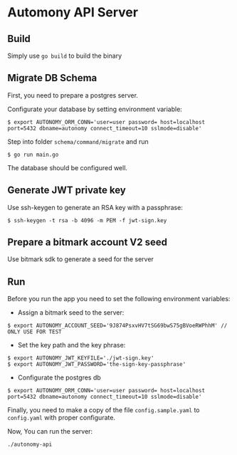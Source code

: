 # Automony API Server


## Build

Simply use `go build` to build the binary

## Migrate DB Schema

First, you need to prepare a postgres server.

Configurate your database by setting environment variable:

```
$ export AUTONOMY_ORM_CONN='user=user password= host=localhost port=5432 dbname=autonomy connect_timeout=10 sslmode=disable'
```

Step into folder `schema/command/migrate` and run

```
$ go run main.go
```

The database should be configured well.

## Generate JWT private key

Use ssh-keygen to generate an RSA key with a passphrase:

```
$ ssh-keygen -t rsa -b 4096 -m PEM -f jwt-sign.key
```

## Prepare a bitmark account V2 seed

Use bitmark sdk to generate a seed for the server

## Run

Before you run the app you need to set the following environment variables:

- Assign a bitmark seed to the server:

```
$ export AUTONOMY_ACCOUNT_SEED='9J874PsxvHV7tSG69bwS75gBVoeRWPhhM' // ONLY USE FOR TEST
```

- Set the key path and the key phrase:

```
$ export AUTONOMY_JWT_KEYFILE='./jwt-sign.key'
$ export AUTONOMY_JWT_PASSWORD='the-sign-key-passphrase'
```

- Configurate the postgres db

```
$ export AUTONOMY_ORM_CONN='user=user password= host=localhost port=5432 dbname=autonomy connect_timeout=10 sslmode=disable'
```

Finally, you need to make a copy of the file `config.sample.yaml` to `config.yaml` with proper configurate.

Now, You can run the server:

```
./autonomy-api
```
